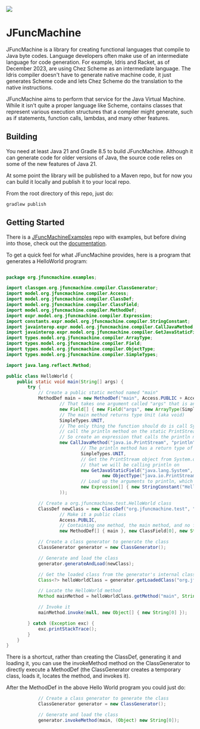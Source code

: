 ![](images/jfuncmachine2.gif)

# JFuncMachine

JFuncMachine is a library for creating functional languages that
compile to Java byte codes. Language developers often make use
of an intermediate language for code generation. For example,
Idris and Racket, as of December 2023, are using Chez Scheme as an
intermediate language. The Idris compiler doesn't have to generate
native machine code, it just generates Scheme code and lets Chez Scheme
do the translation to the native instructions.

JFuncMachine aims to perform that service for the Java Virtual Machine.
While it isn't quite a proper language like Scheme, contains classes
that represent various execution structures that a compiler might
generate, such as if statements, function calls, lambdas, and many other
features.

## Building
You need at least Java 21 and Gradle 8.5 to build JFuncMachine.
Although it can generate code for older versions of Java,
the source code relies on some of the new features of
Java 21.

At some point the library will be published to a Maven
repo, but for now you can build it locally and publish
it to your local repo.

From the root directory of this repo, just do:
```shell
gradlew publish
```

## Getting Started
There is a [JFuncMachineExamples](https://github.com/JFuncMachine/JFuncMachineExamples.git)
repo with examples, but before diving into those,
check out the [documentation](http://www.jfuncmachine.org).


To get a quick feel for what JFuncMachine provides, here is a program that
generates a HelloWorld program:
```java

package org.jfuncmachine.examples;

import classgen.org.jfuncmachine.compiler.ClassGenerator;
import model.org.jfuncmachine.compiler.Access;
import model.org.jfuncmachine.compiler.ClassDef;
import model.org.jfuncmachine.compiler.ClassField;
import model.org.jfuncmachine.compiler.MethodDef;
import expr.model.org.jfuncmachine.compiler.Expression;
import constants.expr.model.org.jfuncmachine.compiler.StringConstant;
import javainterop.expr.model.org.jfuncmachine.compiler.CallJavaMethod;
import javainterop.expr.model.org.jfuncmachine.compiler.GetJavaStaticField;
import types.model.org.jfuncmachine.compiler.ArrayType;
import types.model.org.jfuncmachine.compiler.Field;
import types.model.org.jfuncmachine.compiler.ObjectType;
import types.model.org.jfuncmachine.compiler.SimpleTypes;

import java.lang.reflect.Method;

public class HelloWorld {
    public static void main(String[] args) {
        try {
            // Create a public static method named "main"
            MethodDef main = new MethodDef("main", Access.PUBLIC + Access.STATIC,
                    // That takes one argument called "args" that is an array of String
                    new Field[] { new Field("args", new ArrayType(SimpleTypes.STRING)) },
                    // The main method returns type Unit (aka void)
                    SimpleTypes.UNIT,
                    // The only thing the function should do is call System.out.println, which means
                    // call the println method on the static PrintStream field named out in the System class
                    // So create an expression that calls the println method
                    new CallJavaMethod("java.io.PrintStream", "println",
                            // The println method has a return type of Unit
                            SimpleTypes.UNIT,
                            // Get the PrintStream object from System.out, that is the object
                            // that we will be calling println on
                            new GetJavaStaticField("java.lang.System", "out",
                                    new ObjectType("java.io.PrintStream")),
                            // Load up the arguments to println, which is just one, that is a string constant
                            new Expression[] { new StringConstant("Hello World!") }
                    ));

            // Create a org.jfuncmachine.test.HelloWorld class
            ClassDef newClass = new ClassDef("org.jfuncmachine.test", "HelloWorld",
                    // Make it a public class
                    Access.PUBLIC,
                    // Containing one method, the main method, and no fields
                    new MethodDef[] { main }, new ClassField[0], new String[0]);

            // Create a class generator to generate the class
            ClassGenerator generator = new ClassGenerator();

            // Generate and load the class
            generator.generateAndLoad(newClass);

            // Get the loaded class from the generator's internal class loader
            Class<?> helloWorldClass = generator.getLoadedClass("org.jfuncmachine.test.HelloWorld");

            // Locate the HelloWorld method
            Method mainMethod = helloWorldClass.getMethod("main", String[].class);

            // Invoke it
            mainMethod.invoke(null, new Object[] { new String[0] });

        } catch (Exception exc) {
            exc.printStackTrace();
        }
    }
}
```

There is a shortcut, rather than creating the ClassDef, generating
it and loading it, you can use the invokeMethod method on the
ClassGenerator to directly execute a MethodDef (the ClassGenerator
creates a temporary class, loads it, locates the method, and invokes it).

After the MethodDef in the above Hello World program you could just do:

```java
            // Create a class generator to generate the class
            ClassGenerator generator = new ClassGenerator();

            // Generate and load the class
            generator.invokeMethod(main, (Object) new String[0]);

```
